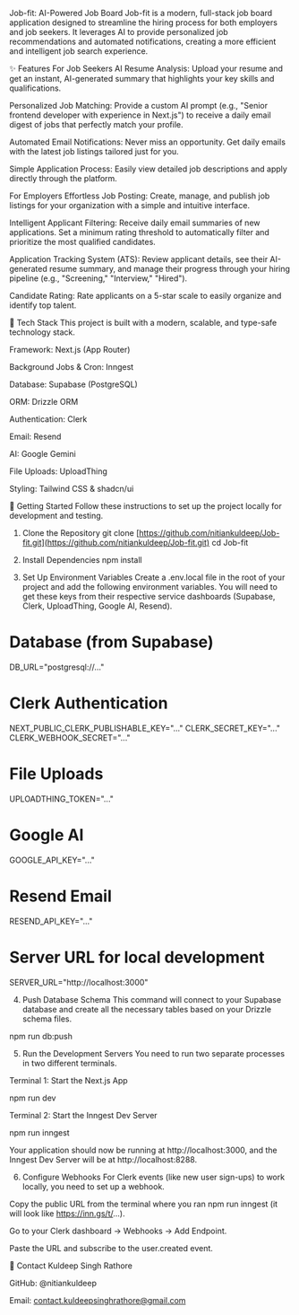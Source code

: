 Job-fit: AI-Powered Job Board
Job-fit is a modern, full-stack job board application designed to streamline the hiring process for both employers and job seekers. It leverages AI to provide personalized job recommendations and automated notifications, creating a more efficient and intelligent job search experience.

✨ Features
For Job Seekers
AI Resume Analysis: Upload your resume and get an instant, AI-generated summary that highlights your key skills and qualifications.

Personalized Job Matching: Provide a custom AI prompt (e.g., "Senior frontend developer with experience in Next.js") to receive a daily email digest of jobs that perfectly match your profile.

Automated Email Notifications: Never miss an opportunity. Get daily emails with the latest job listings tailored just for you.

Simple Application Process: Easily view detailed job descriptions and apply directly through the platform.

For Employers
Effortless Job Posting: Create, manage, and publish job listings for your organization with a simple and intuitive interface.

Intelligent Applicant Filtering: Receive daily email summaries of new applications. Set a minimum rating threshold to automatically filter and prioritize the most qualified candidates.

Application Tracking System (ATS): Review applicant details, see their AI-generated resume summary, and manage their progress through your hiring pipeline (e.g., "Screening," "Interview," "Hired").

Candidate Rating: Rate applicants on a 5-star scale to easily organize and identify top talent.

🚀 Tech Stack
This project is built with a modern, scalable, and type-safe technology stack.

Framework: Next.js (App Router)

Background Jobs & Cron: Inngest

Database: Supabase (PostgreSQL)

ORM: Drizzle ORM

Authentication: Clerk

Email: Resend

AI: Google Gemini

File Uploads: UploadThing

Styling: Tailwind CSS & shadcn/ui

🏁 Getting Started
Follow these instructions to set up the project locally for development and testing.

1. Clone the Repository
git clone [https://github.com/nitiankuldeep/Job-fit.git](https://github.com/nitiankuldeep/Job-fit.git)
cd Job-fit

2. Install Dependencies
npm install

3. Set Up Environment Variables
Create a .env.local file in the root of your project and add the following environment variables. You will need to get these keys from their respective service dashboards (Supabase, Clerk, UploadThing, Google AI, Resend).

# Database (from Supabase)
DB_URL="postgresql://..."

# Clerk Authentication
NEXT_PUBLIC_CLERK_PUBLISHABLE_KEY="..."
CLERK_SECRET_KEY="..."
CLERK_WEBHOOK_SECRET="..."

# File Uploads
UPLOADTHING_TOKEN="..."

# Google AI
GOOGLE_API_KEY="..."

# Resend Email
RESEND_API_KEY="..."

# Server URL for local development
SERVER_URL="http://localhost:3000"

4. Push Database Schema
This command will connect to your Supabase database and create all the necessary tables based on your Drizzle schema files.

npm run db:push

5. Run the Development Servers
You need to run two separate processes in two different terminals.

Terminal 1: Start the Next.js App

npm run dev

Terminal 2: Start the Inngest Dev Server

npm run inngest

Your application should now be running at http://localhost:3000, and the Inngest Dev Server will be at http://localhost:8288.

6. Configure Webhooks
For Clerk events (like new user sign-ups) to work locally, you need to set up a webhook.

Copy the public URL from the terminal where you ran npm run inngest (it will look like https://inn.gs/t/...).

Go to your Clerk dashboard -> Webhooks -> Add Endpoint.

Paste the URL and subscribe to the user.created event.

👤 Contact
Kuldeep Singh Rathore

GitHub: @nitiankuldeep

Email: contact.kuldeepsinghrathore@gmail.com
